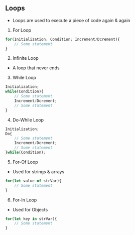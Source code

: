 ## Loops
- Loops are used to execute a piece of code again & again

1. For Loop
```js
for(Initialization; Condition; Increment/Dcrement){
    // Some statement
}
```
2. Infinite Loop
- A loop that never ends

3. While Loop
```js
Initialization;
while(Condition){
    // Some statement
    Increment/Dcrement;
    // Some statement
}
```
4. Do-While Loop
```js
Initialization;
Do{
    // Some statement
    Increment/Dcrement;
    // Some statement
}while(Condition);
```
5. For-Of Loop
- Used for strings & arrays
```js
for(let value of strVar){
    // Some statement
}
```
6. For-In Loop
- Used for Objects
```js
for(let key in strVar){
    // Some statement
}
```